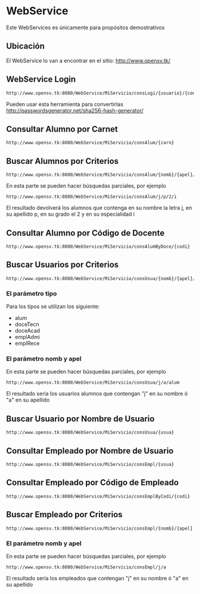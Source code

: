 # WebService
Este WebServices es únicamente para propósitos demostrativos

## Ubicación
El WebService lo van a encontrar en el sitio: http://www.opensv.tk/

## WebService Login
```
http://www.opensv.tk:8080/WebService/MiServicio/consLogi/{usuario}/{contraseñaSHA256}
```
Pueden usar esta herramienta para convertirlas http://passwordsgenerator.net/sha256-hash-generator/

## Consultar Alumno por Carnet
```
http://www.opensv.tk:8080/WebService/MiServicio/consAlum/{carn}
```
## Buscar Alumnos por Criterios
```
http://www.opensv.tk:8080/WebService/MiServicio/consAlum/{nomb}/{apel}/{grad}/{espe}
```
En esta parte se pueden hacer búsquedas parciales, por ejemplo
```
http://www.opensv.tk:8080/WebService/MiServicio/consAlum/j/p/2/i
```
El resultado devolverá los alumnos que contenga en su nombre la letra j, en su apellido p, en su grado el 2 y en su especialidad i

## Consultar Alumno por Código de Docente
```
http://www.opensv.tk:8080/WebService/MiServicio/consAlumByDoce/{codi}
```

## Buscar Usuarios por Criterios
```
http://www.opensv.tk:8080/WebService/MiServicio/consUsua/{nomb}/{apel}/{tipo}
```
### El parámetro tipo
Para los tipos se utilizan los siguiente:
* alum
* doceTecn 
* doceAcad
* emplAdmi
* emplRece

### El parámetro nomb y apel
En esta parte se pueden hacer búsquedas parciales, por ejemplo
```
http://www.opensv.tk:8080/WebService/MiServicio/consUsua/j/a/alum
```
El resultado sería los usuarios alumnos que contengan "j" en su nombre ó "a" en su apellido

## Buscar Usuario por Nombre de Usuario
```
http://www.opensv.tk:8080/WebService/MiServicio/consUsua/{usua}
```

## Consultar Empleado por Nombre de Usuario
```
http://www.opensv.tk:8080/WebService/MiServicio/consEmpl/{usua}
```
## Consultar Empleado por Código de Empleado
```
http://www.opensv.tk:8080/WebService/MiServicio/consEmplByCodi/{codi}
```
## Buscar Empleado por Criterios
```
http://www.opensv.tk:8080/WebService/MiServicio/consEmpl/{nomb}/{apel}
```
### El parámetro nomb y apel
En esta parte se pueden hacer búsquedas parciales, por ejemplo
```
http://www.opensv.tk:8080/WebService/MiServicio/consEmpl/j/a
```
El resultado sería los empleados que contengan "j" en su nombre ó "a" en su apellido
